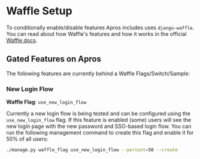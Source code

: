 Waffle Setup 
============

To conditionally enable/disable features Apros includes uses ``django-waffle``. 
You can read about how Waffle's features and how it works in the official 
[Waffle docs](http://waffle.readthedocs.io/en/v0.14.0/).  

Gated Features on Apros
-----------------------

The following features are currently behind a Waffle Flags/Switch/Sample: 

### New Login Flow 

**Waffle Flag**: ``use_new_login_flow``

Currently a new login flow is being tested and can be configured using the
``use_new_login_flow`` flag. If this feature is enabled (some) users will see
the new login page with the new password and SSO-based login flow. You can run 
the following management command to create this flag and enable it for 50% of
all users: 

```bash
./manage.py waffle_flag use_new_login_flow --percent=50 --create
``` 
